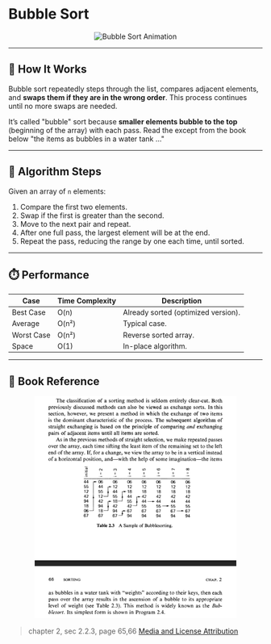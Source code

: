 # Bubble Sort

<p align="center">
  <img src="https://upload.wikimedia.org/wikipedia/commons/5/54/Sorting_bubblesort_anim.gif" alt="Bubble Sort Animation" width="400"/>
</p>

---

## 🧠 How It Works

Bubble sort repeatedly steps through the list, compares adjacent elements, and **swaps them if they are in the wrong order**. This process continues until no more swaps are needed.

It’s called "bubble" sort because **smaller elements bubble to the top** (beginning of the array) with each pass. Read the except from the book below "the items as bubbles in a water tank ..."

---

## 🧮 Algorithm Steps

Given an array of `n` elements:
1. Compare the first two elements.
2. Swap if the first is greater than the second.
3. Move to the next pair and repeat.
4. After one full pass, the largest element will be at the end.
5. Repeat the pass, reducing the range by one each time, until sorted.

---

## ⏱️ Performance 

| Case        | Time Complexity | Description                         |
|-------------|------------------|-------------------------------------|
| Best Case   | O(n)             | Already sorted (optimized version). |
| Average     | O(n²)            | Typical case.                       |
| Worst Case  | O(n²)            | Reverse sorted array.               |
| Space       | O(1)             | In-place algorithm.                 |

---

## 📘 Book Reference

<p align="center">
  <img src="/assets/bubble_sort.png" alt="Bubble Sort Book Illustration" width="400"/>
</p>

> chapter 2, sec 2.2.3, page 65,66 
> [Media and License Attribution](/REFERENCES.md)

